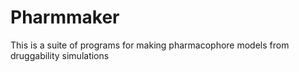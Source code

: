 # Pharmmaker

This is a suite of programs for making pharmacophore models from druggability simulations
